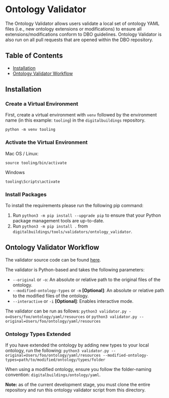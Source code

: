 # Ontology Validator

The Ontology Validator allows users validate a local set of ontology YAML files (i.e., new ontology extensions or modifications) to ensure all extensions/modifications conform to DBO guidelines. Ontology Validator is also run on all pull requests that are opened within the DBO repository.

## Table of Contents
* [Installation](#installation)
* [Ontology Validator Workflow](#ontology-validator-workflow)

## Installation
### Create a Virtual Environment

First, create a virtual environment with `venv` followed by the environment name (in this example: `tooling`) in the `digitalbuildings` repository.

```
python -m venv tooling
```


### Activate the Virtual Environment

Mac OS / Linux:
```
source tooling/bin/activate
```

Windows
```
tooling\Scripts\activate
```

### Install Packages

To install the requirements please run the following pip command:

1. Run `python3 -m pip install --upgrade pip` to ensure that your Python package management tools are up-to-date.
2. Run `python3 -m pip install .` from `digitalbuildings/tools/validators/ontology_validator`.


## Ontology Validator Workflow
The validator source code can be found [here](yamlformat/validator/validate_types.py).

The validator is Python-based and takes the following parameters:

* `--original` or `-o`: An absolute or relative path to the original files of the ontology.
* `--modified-ontology-types` or `-m` **[Optional]**: An absolute or relative path to the modified files of the ontology.
* `--interactive` or `-i` **[Optional]**: Enables interactive mode.

The validator can be run as follows: `python3 validator.py -o=Users/foo/ontology/yaml/resources` or `python3 validator.py --original=Users/foo/ontology/yaml/resources`

### Ontology Types Extended

If you have extended the ontology by adding new types to your local ontology, run the following: `python3 validator.py --original=Users/foo/ontology/yaml/resources --modified-ontology-types=path/to/modified/ontology/types/folder`

When using a modified ontology, ensure you follow the folder-naming convention: `digitalbuildings/ontology/yaml`.

**Note:** as of the current development stage, you must clone the entire repository and run this ontology validator script from this directory.
